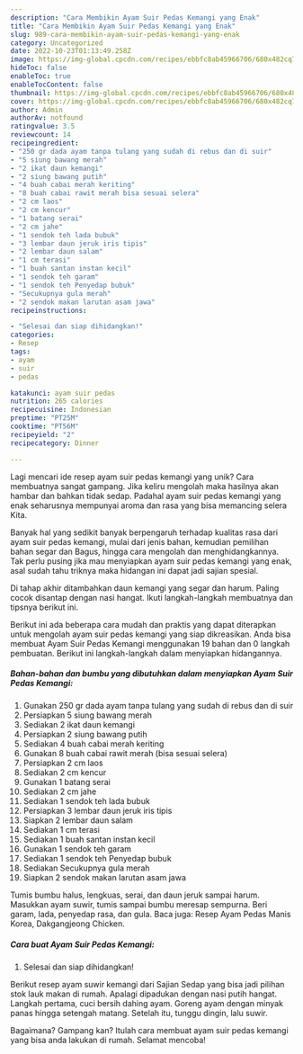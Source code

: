 ```yaml
---
description: "Cara Membikin Ayam Suir Pedas Kemangi yang Enak"
title: "Cara Membikin Ayam Suir Pedas Kemangi yang Enak"
slug: 989-cara-membikin-ayam-suir-pedas-kemangi-yang-enak
category: Uncategorized
date: 2022-10-23T01:13:49.258Z
image: https://img-global.cpcdn.com/recipes/ebbfc8ab45966706/680x482cq70/ayam-suir-pedas-kemangi-foto-resep-utama.jpg
hideToc: false
enableToc: true
enableTocContent: false
thumbnail: https://img-global.cpcdn.com/recipes/ebbfc8ab45966706/680x482cq70/ayam-suir-pedas-kemangi-foto-resep-utama.jpg
cover: https://img-global.cpcdn.com/recipes/ebbfc8ab45966706/680x482cq70/ayam-suir-pedas-kemangi-foto-resep-utama.jpg
author: Admin
authorAv: notfound
ratingvalue: 3.5
reviewcount: 14
recipeingredient:
- "250 gr dada ayam tanpa tulang yang sudah di rebus dan di suir"
- "5 siung bawang merah"
- "2 ikat daun kemangi"
- "2 siung bawang putih"
- "4 buah cabai merah keriting"
- "8 buah cabai rawit merah bisa sesuai selera"
- "2 cm laos"
- "2 cm kencur"
- "1 batang serai"
- "2 cm jahe"
- "1 sendok teh lada bubuk"
- "3 lembar daun jeruk iris tipis"
- "2 lembar daun salam"
- "1 cm terasi"
- "1 buah santan instan kecil"
- "1 sendok teh garam"
- "1 sendok teh Penyedap bubuk"
- "Secukupnya gula merah"
- "2 sendok makan larutan asam jawa"
recipeinstructions:

- "Selesai dan siap dihidangkan!"
categories:
- Resep
tags:
- ayam
- suir
- pedas

katakunci: ayam suir pedas 
nutrition: 265 calories
recipecuisine: Indonesian
preptime: "PT25M"
cooktime: "PT56M"
recipeyield: "2"
recipecategory: Dinner

---
```





Lagi mencari ide resep ayam suir pedas kemangi yang unik? Cara membuatnya sangat gampang. Jika keliru mengolah maka hasilnya akan hambar dan bahkan tidak sedap. Padahal ayam suir pedas kemangi yang enak seharusnya mempunyai aroma dan rasa yang bisa memancing selera Kita.





Banyak hal yang sedikit banyak berpengaruh terhadap kualitas rasa dari ayam suir pedas kemangi, mulai dari jenis bahan, kemudian pemilihan bahan segar dan Bagus, hingga cara mengolah dan menghidangkannya. Tak perlu pusing jika mau menyiapkan ayam suir pedas kemangi yang enak,      asal sudah tahu triknya maka hidangan ini dapat jadi sajian spesial.














Di tahap akhir ditambahkan daun kemangi yang segar dan harum. Paling cocok disantap dengan nasi hangat. Ikuti langkah-langkah membuatnya dan tipsnya berikut ini.






Berikut ini ada beberapa cara mudah dan praktis yang dapat diterapkan untuk mengolah ayam suir pedas kemangi yang siap dikreasikan. Anda bisa membuat Ayam Suir Pedas Kemangi menggunakan 19 bahan dan 0 langkah pembuatan. Berikut ini langkah-langkah dalam menyiapkan hidangannya.

<!--inarticleads1-->

##### Bahan-bahan dan bumbu yang dibutuhkan dalam menyiapkan Ayam Suir Pedas Kemangi:

1. Gunakan 250 gr dada ayam tanpa tulang yang sudah di rebus dan di suir
1. Persiapkan 5 siung bawang merah
1. Sediakan 2 ikat daun kemangi
1. Persiapkan 2 siung bawang putih
1. Sediakan 4 buah cabai merah keriting
1. Gunakan 8 buah cabai rawit merah (bisa sesuai selera)
1. Persiapkan 2 cm laos
1. Sediakan 2 cm kencur
1. Gunakan 1 batang serai
1. Sediakan 2 cm jahe
1. Sediakan 1 sendok teh lada bubuk
1. Persiapkan 3 lembar daun jeruk iris tipis
1. Siapkan 2 lembar daun salam
1. Sediakan 1 cm terasi
1. Sediakan 1 buah santan instan kecil
1. Gunakan 1 sendok teh garam
1. Sediakan 1 sendok teh Penyedap bubuk
1. Sediakan Secukupnya gula merah
1. Siapkan 2 sendok makan larutan asam jawa


Tumis bumbu halus, lengkuas, serai, dan daun jeruk sampai harum. Masukkan ayam suwir, tumis sampai bumbu meresap sempurna. Beri garam, lada, penyedap rasa, dan gula. Baca juga: Resep Ayam Pedas Manis Korea, Dakgangjeong Chicken. 

<!--inarticleads2-->

##### Cara buat Ayam Suir Pedas Kemangi:


1. Selesai dan siap dihidangkan!

Berikut resep ayam suwir kemangi dari Sajian Sedap yang bisa jadi pilihan stok lauk makan di rumah. Apalagi dipadukan dengan nasi putih hangat. Langkah pertama, cuci bersih dahing ayam. Goreng ayam dengan minyak panas hingga setengah matang. Setelah itu, tunggu dingin, lalu suwir. 

Bagaimana? Gampang kan? Itulah cara membuat ayam suir pedas kemangi yang bisa anda lakukan di rumah. Selamat mencoba!
